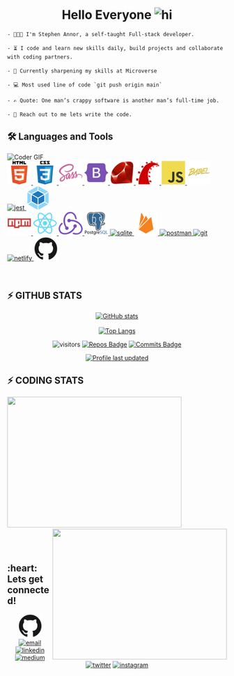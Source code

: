 <h1 align="center">
Hello Everyone <img src="https://user-images.githubusercontent.com/1303154/88677602-1635ba80-d120-11ea-84d8-d263ba5fc3c0.gif" width="28px" alt="hi"> 
</h1>

```
- 👨🏻‍💻 I'm Stephen Annor, a self-taught Full-stack developer. 

- ⏳ I code and learn new skills daily, build projects and collaborate with coding partners.

- 🔭 Currently sharpening my skills at Microverse

- 💻 Most used line of code `git push origin main`

- ✍️ Quote: One man’s crappy software is another man’s full-time job.

- 👯 Reach out to me lets write the code.

```


<h2>🛠️ Languages and Tools</h2>

 <img src="https://media.giphy.com/media/SWoSkN6DxTszqIKEqv/giphy.gif" alt="Coder GIF" width="500">

<div>
  <a href="https://www.w3.org/html/" target="_blank">
    <img src="https://raw.githubusercontent.com/devicons/devicon/master/icons/html5/html5-original-wordmark.svg" alt="html5" width="55" height="55"/>
  </a>
  <a href="https://www.w3schools.com/css/" target="_blank">
    <img src="https://raw.githubusercontent.com/devicons/devicon/master/icons/css3/css3-original-wordmark.svg" alt="css3" width="55" height="55"/>
  </a>
  <a href="https://sass-lang.com" target="_blank">
    <img src="https://raw.githubusercontent.com/devicons/devicon/master/icons/sass/sass-original.svg" alt="sass" width="55" height="55"/>
  </a>
  <a href="https://getbootstrap.com/" target="_blank">
    <img src="https://raw.githubusercontent.com/devicons/devicon/master/icons/bootstrap/bootstrap-plain.svg" alt="bootstrap" width="55" height="55"/>
  </a>
  <a href="https://www.ruby-lang.org/en/" target="_blank">
    <img src="https://raw.githubusercontent.com/devicons/devicon/master/icons/ruby/ruby-original.svg" alt="ruby" width="55" height="55"/>
  </a>
  <a href="https://rubyonrails.org" target="_blank">
    <img src="https://raw.githubusercontent.com/devicons/devicon/master/icons/rails/rails-plain.svg" alt="rails" width="55" height="55"/>
  </a>
  <a href="https://developer.mozilla.org/en-US/docs/Web/JavaScript" target="_blank">
    <img src="https://raw.githubusercontent.com/devicons/devicon/master/icons/javascript/javascript-original.svg" alt="javascript" width="55" height="55"/>
  </a>
  <a href="https://babeljs.io/" target="_blank">
    <img src="https://raw.githubusercontent.com/github/explore/80688e429a7d4ef2fca1e82350fe8e3517d3494d/topics/babel/babel.png" alt="babel" width="55" height="55"/>
  </a>
  <a href="https://jestjs.io" target="_blank">
    <img src="https://www.vectorlogo.zone/logos/jestjsio/jestjsio-icon.svg" alt="jest" width="55" height="55"/>
  </a>
  <a href="https://webpack.js.org" target="_blank">
    <img src="https://raw.githubusercontent.com/devicons/devicon/d00d0969292a6569d45b06d3f350f463a0107b0d/icons/webpack/webpack-original.svg" alt="webpack" width="55" height="55"/></a><br>
  <a href="https://www.npmjs.com/" target="_blank">
    <img src="https://raw.githubusercontent.com/devicons/devicon/master/icons/npm/npm-original-wordmark.svg" alt="npm" width="55" height="55"/>
  </a>
   <a href="https://reactjs.org/" target="_blank">
    <img src="https://raw.githubusercontent.com/devicons/devicon/master/icons/react/react-original.svg" alt="react" width="55" height="55"/>
  </a>
  <a href="https://redux.js.org/" target="_blank">
    <img src="https://raw.githubusercontent.com/devicons/devicon/master/icons/redux/redux-original.svg" alt="redux" width="55" height="55"/>
  </a>
  <a href="https://www.postgresql.org" target="_blank">
    <img src="https://raw.githubusercontent.com/devicons/devicon/master/icons/postgresql/postgresql-original-wordmark.svg" alt="postgresql" width="55" height="55"/>
  </a>
  <a href="https://www.sqlite.org/" target="_blank">
    <img src="https://www.vectorlogo.zone/logos/sqlite/sqlite-icon.svg" alt="sqlite" width="55" height="55"/>
  </a>
  <a href="https://firebase.google.com/" target="_blank">
    <img src="https://raw.githubusercontent.com/devicons/devicon/master/icons/firebase/firebase-plain.svg" alt="aws" width="55" height="55"/>
  </a>
  <a href="https://postman.com" target="_blank">
    <img src="https://www.vectorlogo.zone/logos/getpostman/getpostman-icon.svg" alt="postman" width="55" height="55"/>
  </a>
  <a href="https://git-scm.com/" target="_blank">
    <img src="https://www.vectorlogo.zone/logos/git-scm/git-scm-icon.svg" alt="git" width="55" height="55"/>
  </a>
  <a href="https://www.netlify.com" target="_blank">
    <img src="https://www.vectorlogo.zone/logos/netlify/netlify-icon.svg" alt="netlify" width="55" height="55"/>
  </a>
  <a href="https://github.com" target="_blank">
    <img src="https://raw.githubusercontent.com/devicons/devicon/master/icons/github/github-original.svg" alt="github" width="55" height="55"/>
  </a>
</div>

<br />
<br />

<h2> ⚡ GITHUB STATS</h2>


<div align="center">

[![GitHub stats](https://github-readme-stats.vercel.app/api?username=braincee&theme=dracula&show_icon=true)](https://github.com/braincee/github-readme-stats)<br><br>
[![Top Langs](https://github-readme-stats.vercel.app/api/top-langs/?username=braincee&theme=dracula&layout=compact)](https://github.com/braincee/github-readme-stats)

![visitors](https://visitor-badge.glitch.me/badge?page_id=braincee.braincee)  [![Repos Badge](https://badges.pufler.dev/repos/mavericks-db?color=blue)](https://github.com/braincee?tab=repositories) [![Commits Badge](https://badges.pufler.dev/commits/monthly/braincee?color=blue)](https://github.com/braincee)

[![Profile last updated](https://img.shields.io/github/last-commit/braincee/braincee/main?label=Last%20updated&style=flat)](https://github.com/brainceel/braincee/commits)

</div>


<h2> ⚡ CODING STATS</h2>


<div>

<a href="https://wakatime.com"><img src="https://wakatime.com/share/@ff5ccdfc-f35c-4752-b773-0b66276a364c/ef62a0e7-1983-4de6-b2a6-34fdc5d88626.png" height="300" width="400" /></a>  <a href="https://wakatime.com"><img align="right" src="https://wakatime.com/share/@ff5ccdfc-f35c-4752-b773-0b66276a364c/fa2802e2-9e31-42c6-87dc-93c210428d40.png"  height="300" width="400"/></a>

</div>

<br>
<br>

<h2> :heart: Lets get connected!</h2>

<div align="center">
<a href="https://github.com/braincee" target="_blank">
    <img src="https://raw.githubusercontent.com/devicons/devicon/master/icons/github/github-original.svg" alt="github" width="55" height="55"/>
  </a>
<a href="mailto:kwesi938@gmail.com"><img src="https://img.icons8.com/color/96/000000/gmail.png" alt="email" width="55" height="55"/></a>
<a href="https://www.linkedin.com/in/kwesi-appiah-1387801a1/"><img src="https://img.icons8.com/color/96/000000/linkedin.png" alt="linkedin" width="55" height="55"/></a>
<a href="https://medium.com"><img src="https://img.icons8.com/color/96/000000/medium-logo.png" alt="medium" width="55" height="55"/></a>
 <a href="https://twitter.com/https://twitter.com/annor0543"><img src="https://img.icons8.com/color/96/000000/twitter-squared.png" alt="twitter" width="55" height="55"/></a>
 <a href="#"><img src="https://img.icons8.com/color/96/000000/instagram-new.png" alt="instagram" width="55" height="55"/></a>
 </div>

<!--START_SECTION:waka-->
<!--END_SECTION:waka-->
